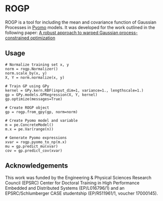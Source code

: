 # ROGP

ROGP is a tool for including the mean and covariance function of Gaussian
Processes in [Pyomo]() models. It was developed for the work outlined in the
following paper:
[A robust approach to warped Gaussian process-constrained
optimization](https://arxiv.org/abs/2006.08222)

## Usage

    # Normalize training set x, y
    norm = rogp.Normalizer()
    norm.scale_by(x, y)
    X, Y = norm.normalize(x, y)

    # Train GP using GPy
    kernel = GPy.kern.RBF(input_dim=1, variance=1., lengthscale=1.)
    gp = GPy.models.GPRegression(X, Y, kernel)
    gp.optimize(messages=True)

    # Create ROGP object
    gp = rogp.from_gpy(gp, norm=norm)

    # Create Pyomo model and variable
    m = pe.ConcreteModel()
    m.x = pe.Var(range(n))

    # Generate Pyomo expressions
    xvar = rogp.pyomo_to_np(m.x)
    mu = gp.predict_mu(xvar)
    cov = gp.predict_cov(xvar)


## Acknowledgements
This work was funded by the Engineering \& Physical Sciences Research
Council (EPSRC) Center for Doctoral Training in High Performance Embedded
and Distributed Systems (EP/L016796/1) and an EPSRC/Schlumberger CASE
studentship (EP/R511961/1, voucher 17000145).
